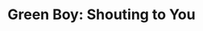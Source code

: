 --- 
title: "Green Boy: Shouting to You"
publishdate: "2019-9-13T16:48:46+02:00"
src: "https://365manga.net/manga/green-boy-shouting-to-you"
image: "https://data.365manga.net/images/thumbnails/1896-green-boy-shouting-to-you.jpg"
description: "Jane (Jae-in) is an irrepressible girl who aims to be a champion, and Tae-jin is the innocent boy who loves her. This is the story of their challenges on the road to the championships, and an unlikely summer-time love. Original webcomic"
---